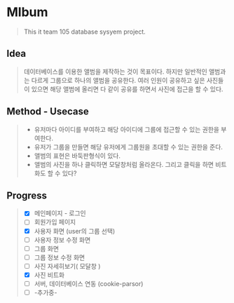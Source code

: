 # Mlbum
> This it team 105 database sysyem project. 

## Idea
> 데이터베이스를 이용한 앨범을 제작하는 것이 목표이다.
> 하지만 일반적인 앨범과는 다르게 그룹으로 하나의 앨범을 공유한다.
> 여러 인원이 공유하고 싶은 사진들이 있으면 해당 앨범에 올리면 다 같이 공유를 하면서 사진에 접근을 할 수 있다.

## Method - Usecase
> - 유저마다 아이디를 부여하고 해당 아이디에 그룹에 접근할 수 있는 권한을 부여한다.
> - 유저가 그룹을 만들면 해당 유저에게 그룹원을 초대할 수 있는 권한을 준다.
> - 앨범의 표현은 바둑판형식이 있다.
> - 앨범의 사진을 하나 클릭하면 모달창처럼 올라온다. 그리고 클릭을 하면 비트화도 할 수 있다?

## Progress

> -[x] 메인페이지 - 로그인
> -[ ] 회원가입 페이지
> -[x] 사용자 화면 (user의 그룹 선택)
> -[ ] 사용자 정보 수정 화면
> -[ ] 그룹 화면
> -[ ] 그룹 정보 수정 화면
> -[ ] 사진 자세히보기( 모달창 )
> -[x] 사진 비트화
> -[ ] 서버, 데이터베이스 연동 (cookie-parsor)
> -[ ] -추가중-